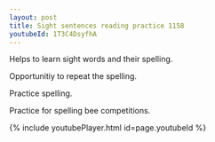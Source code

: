 ```yaml
---
layout: post
title: Sight sentences reading practice 1158
youtubeId: 1T3C4DsyfhA
---
```

 
 
Helps to learn sight words and their spelling.

Opportunitiy to repeat the spelling. 

Practice spelling. 
 
Practice for spelling bee competitions. 
 
{% include youtubePlayer.html id=page.youtubeId %}
 
 
